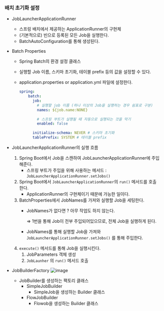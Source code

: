 ### 배치 초기화 설정

- JobLauncherApplicationRunner
    - 스프링 배치에서 제공하는 ApplicationRunner의 구현체
    - (기본적으로) 빈으로 등록된 모든 Job을 실행한다.
    - BatchAutoConfiguration를 통해 생성된다.



- Batch Properties
    - Spring Batch의 환경 설정 클래스
    - 실행할 Job 이름, 스키마 초기화, 테이블 prefix 등의 값을 설정할 수 있다.
    - application.properties or application.yml 파일에 설정한다.

        ```yaml
        spring:
        	batch:
        	  job:
        	    # 실행할 job 이름 (하나 이상의 Job을 실행하는 경우 쉼표로 구분)
        	    names: ${job.name:NONE} 
        	
        	    # 스프링 부트가 실행될 때 자동으로 실행되는 것을 막기
        	    enabled: false 
        	
        	  initialize-schema: NEVER # 스키마 초기화
        	  tablePrefix: SYSTEM # 테이블 prefix
        ```



- JobLauncherApplicationRunner의 실행 흐름
    1. Spring Boot에서 Job을 스캔하여 JobLauncherApplicationRunner에 주입해준다.
        - 스프링 부트가 주입을 위해 사용하는 메서드 : `JobLauncherApplicationRunner.setJobs()`
    2. Spring Boot에서 `JobLauncherApplicationRunner`의 `run()` 메서드를 호출한다.
        - ApplicationRunner의 구현체이기 때문에 가능한 일이다.
    3. BatchProperties에서 JobNames를 가져와 실행할 Job을 세팅한다.
        - JobNames가 없다면 ? 아무 작업도 하지 않는다.

          ⇒  1번을 통해 Job이 전부 주입되어있으므로, 전체 Job을 실행하게 된다.

        - JobNames를 통해 실행할 Job을 가져와 `JobLauncherApplicationRunner.setJobs()` 를 통해 주입한다.
    4. `execute()` 메서드를 통해 Job을 실행시킨다.
        1. JobParameters 객체 생성
        2. `JobLaunher` 의 `run()` 메서드 호출



- JobBuilderFactory
  ![image](https://github.com/ulimy/study/assets/18046394/3d901816-8702-490a-86ad-c64719e5c2b5)
  - JobBuilder를 생성하는 팩토리 클래스
    - SimpleJobBuilder
        - SimpleJob을 생성하는 Builder 클래스
    - FlowJobBuilder
        - Flowob을 생성하는 Builder 클래스
